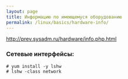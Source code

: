 ```yaml
---
layout: page
title: Информацию по имеющемуся оборудованию
permalink: /linux/basics/hardware-info/
---
```



http://prev.sysadm.ru/hardware/info.php.html


### Сетевые интерфейсы:

    # yum install -y lshw
    # lshw -class network
